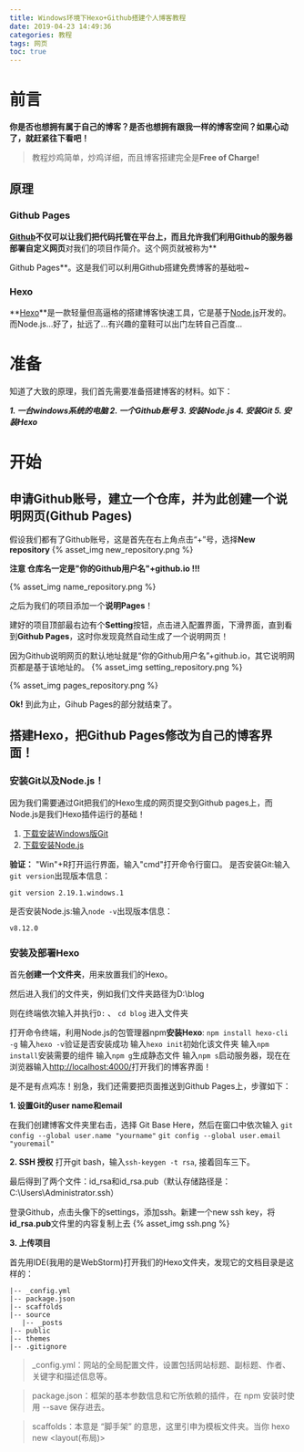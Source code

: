```yaml
---
title: Windows环境下Hexo+Github搭建个人博客教程
date: 2019-04-23 14:49:36
categories: 教程
tags: 网页
toc: true 
---
```

# 前言
**你是否也想拥有属于自己的博客？是否也想拥有跟我一样的博客空间？如果心动了，就赶紧往下看吧！**
>教程炒鸡简单，炒鸡详细，而且博客搭建完全是**Free of Charge!**
## 原理
### Github Pages
**[Github](https://github.com/)**不仅可以让我们把代码托管在平台上，而且允许我们**利用Github的服务器部署自定义网页**对我们的项目作简介。这个网页就被称为**

Github Pages**。这是我们可以利用Github搭建免费博客的基础啦~
### Hexo
**[Hexo](https://hexo.io/zh-cn/)**是一款轻量但高逼格的搭建博客快速工具，它是基于[Node.js](https://nodejs.org/en/)开发的。而Node.js...好了，扯远了...有兴趣的童鞋可以出门左转自己百度...

# 准备
知道了大致的原理，我们首先需要准备搭建博客的材料。如下：

**_1. 一台windows系统的电脑_
_2. 一个Github账号_
_3. 安装Node.js_
_4. 安装Git_
_5. 安装Hexo_**
# 开始
## 申请Github账号，建立一个仓库，并为此创建一个说明网页(Github Pages)

假设我们都有了Github账号，这是首先在右上角点击“+”号，选择**New repository**
{% asset_img  new_repository.png %}

**注意  仓库名一定是"你的Github用户名"+github.io !!!**

{% asset_img  name_repository.png %}

之后为我们的项目添加一个**说明Pages**！

建好的项目顶部最右边有个**Setting**按钮，点击进入配置界面，下滑界面，直到看到**Github Pages**，这时你发现竟然自动生成了一个说明网页！

因为Github说明网页的默认地址就是“你的Github用户名”+github.io，其它说明网页都是基于该地址的。
{% asset_img  setting_repository.png %}

{% asset_img  pages_repository.png %}

**Ok!** 到此为止，Gihub Pages的部分就结束了。

## 搭建Hexo，把Github Pages修改为自己的博客界面！
### 安装Git以及Node.js！

因为我们需要通过Git把我们的Hexo生成的网页提交到Github pages上，而Node.js是我们Hexo插件运行的基础！

1. [下载安装Windows版Git](https://gitforwindows.org/)
2. [下载安装Node.js](http://nodejs.cn/)

**验证：**
"Win"+R打开运行界面，输入"cmd"打开命令行窗口。
是否安装Git:输入`git version`出现版本信息：

```angular2html
git version 2.19.1.windows.1
```
是否安装Node.js:输入`node -v`出现版本信息：
```angular2html
v8.12.0
```
### 安装及部署Hexo

首先**创建一个文件夹**，用来放置我们的Hexo。

然后进入我们的文件夹，例如我们文件夹路径为D:\blog

则在终端依次输入并执行`D:` 、 `cd blog` 进入文件夹

打开命令终端，利用Node.js的包管理器npm**安装Hexo**:
`npm install hexo-cli -g`
输入`hexo -v`验证是否安装成功
输入`hexo init`初始化该文件夹
输入`npm install`安装需要的组件
输入`npm g`生成静态文件
输入`npm s`启动服务器，现在在浏览器输入[http://localhost:4000/](http://localhost:4000/)打开我们的博客界面！

是不是有点鸡冻！别急，我们还需要把页面推送到Github Pages上，步骤如下：

**1. 设置Git的user name和email**

在我们创建博客文件夹里右击，选择 Git Base Here，然后在窗口中依次输入
`git config --global user.name "yourname"`
`git config --global user.email "youremail"`

**2. SSH 授权**
打开git bash，输入`ssh-keygen -t rsa`, 接着回车三下。

最后得到了两个文件：id_rsa和id_rsa.pub（默认存储路径是：C:\Users\Administrator\.ssh）

登录Github，点击头像下的settings，添加ssh。新建一个new ssh key，将**id_rsa.pub**文件里的内容复制上去
{% asset_img  ssh.png %}

**3. 上传项目**

首先用IDE(我用的是WebStorm)打开我们的Hexo文件夹，发现它的文档目录是这样的：
```angular2html
|-- _config.yml
|-- package.json
|-- scaffolds
|-- source
   |-- _posts
|-- public
|-- themes
|-- .gitignore
```
>_config.yml：网站的全局配置文件，设置包括网站标题、副标题、作者、关键字和描述信息等。

>package.json：框架的基本参数信息和它所依赖的插件，在 npm 安装时使用 --save 保存进去。

>scaffolds：本意是 “脚手架” 的意思，这里引申为模板文件夹。当你 hexo new <layout(布局)> <title> 的时候，Hexo 会根据该文件夹下
的对应文件进行初始化构建。

>source：正如其名，source 文件夹存储一些直接来自用户的文件，它很重要，如果不出意外你的文章就是保存在这个文件夹下(_posts)。_posts 目录下的md文件，会被编译成 html 文件，放到 public 文件夹下。

>public：参考 source 文件夹，在初始化后是没有 public 文件夹的，除非 hexo g 编译生成静态文件后，public 文件夹会自动生成。使用 
>hexo clean 清除 db.json 和 public 文件夹下的所有文件。

>themes：主题文件夹，存储主题。相关的主题可以在 Github 上免费采购。

>.gitignore：.gitignore 文件作用是声明不被 git 记录的文件，hexo init <folder> 也会产生一个 .gitignore 文件，可以先删除或者直接编辑，对hexo不会有影响。

**打开配置文档_config.yml，修改deploy值（在末尾）:**
```angular2html
deploy:
  type: git
  repo: git@github.com:SUNYunZeng/SUNYunZeng.github.io.git
  branch: master
```

安装在git上部署文章的扩展`npm install hexo-deployer-git --save`

打开终端并进入到Hexo文件系统中，创建一篇新博客`hexo new post "博客名"`

这时文件夹source/_posts文件夹里会出现**博客名.md**的博客文章源文件

文件是markdown格式，书写方法有一套规范，下篇博客会讲到。PS:非常简单啦~

编辑好博客内容后，一顿滚键盘，依次执行以下命令：
`hexo g` 生成静态文件
`hexo d` 部署到Github Pages

就这样，你的第一篇博客就上传啦！

## 更换Hexo主题

由于默认的博客主题可能不能满足大家的需求，所以再提一下更换主题的方法。

首先到[Hexo官网](https://hexo.io/themes/)中选择一款喜欢的主题

这里我以我博客采用的主题为例，我采用的[pure主题](https://github.com/cofess/hexo-theme-pure)

首先在Hexo系统文件夹中打开终端，然后输入`git clone https://github.com/cofess/hexo-theme-pure.git themes/pure`

之后在系统目录theme文件夹下你会发现多出了pure命名的一个文件夹，这就是我们主题保存的位置,其中pure文件夹下的config.yml文件就是我
们博客的配置文件，在里面可以自己对博客界面进行个性化配置，详情请参看[网址](https://blog.cofess.com/2017/11/01/hexo-blog-theme-pure-usage-description.html)
{% asset_img  tree.png %}


在我们的Hexo系统配置文件**config.yml**中，修改theme为我们的pure主题

```angular2html
theme: pure
```

然后进入文件夹 `cd themes/pure`

把主题提交`git pull`

重新生成博客静态文件，然后部署到Github Pages
`hexo g`
`hexo d`

当当~我们的个性化博客就搭建完毕啦！
{% asset_img  home_page.png %}
